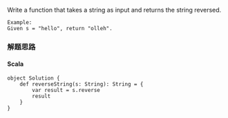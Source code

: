 Write a function that takes a string as input and returns the string reversed.
```
Example:
Given s = "hello", return "olleh".
```

### 解题思路
#### Scala
```
object Solution {
    def reverseString(s: String): String = {
        var result = s.reverse
        result
    }
}
```